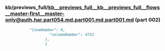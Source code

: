 ### kb/previews_full/kb__previews_full__kb__previews_full__flows__master-first__master-only@auth.har.part054.md.part001.md.part001.md (part 002)

```md
           "lineNumber": 0,
                    "columnNumber": 4732
                  },
                  {
            
```

```
